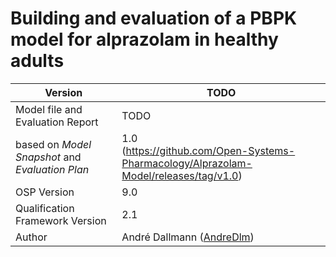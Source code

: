 # Building and evaluation of a PBPK model for alprazolam in healthy adults





| Version                                         | TODO                                                         |
| ----------------------------------------------- | ------------------------------------------------------------ |
| Model file and Evaluation Report                | TODO                                                         |
| based on *Model Snapshot* and *Evaluation Plan* | 1.0<br />(https://github.com/Open-Systems-Pharmacology/Alprazolam-Model/releases/tag/v1.0) |
| OSP Version                                     | 9.0                                                          |
| Qualification Framework Version                 | 2.1                                                          |
| Author                                          | André Dallmann ([AndreDlm](https://github.com/AndreDlm))     |

